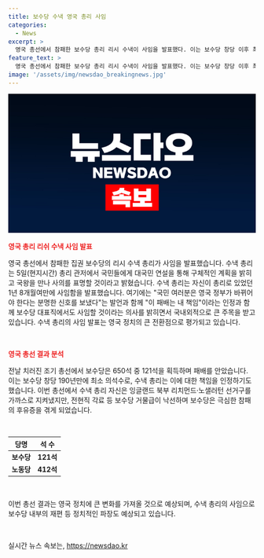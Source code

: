 ```yaml
---
title: 보수당 수낵 영국 총리 사임
categories:
  - News
excerpt: >
  영국 총선에서 참패한 보수당 총리 리시 수낵이 사임을 발표했다. 이는 보수당 창당 이후 최소 의석수를 기록했으며, 수낵 총리는 국민 여러분은 영국 정부가 바뀌어야 한다는 분명한 신호를 보냈다고 발언했다. 수낵 총리의 사임 발표 이후 보수당 대표직에서도 사임할 것이라고 언급했다. 노동당은 412석을 확보해 압승하며 수낵 총리의 참패는 보수당에 극심한 선거 참패의 후유증을 낳게 했다.
feature_text: >
  영국 총선에서 참패한 보수당 총리 리시 수낵이 사임을 발표했다. 이는 보수당 창당 이후 최소 의석수를 기록했으며, 수낵 총리는 국민 여러분은 영국 정부가 바뀌어야 한다는 분명한 신호를 보냈다고 발언했다. 수낵 총리의 사임 발표 이후 보수당 대표직에서도 사임할 것이라고 언급했다. 노동당은 412석을 확보해 압승하며 수낵 총리의 참패는 보수당에 극심한 선거 참패의 후유증을 낳게 했다.
image: '/assets/img/newsdao_breakingnews.jpg'
---
```


<p><img src="/assets/img/newsdao_breakingnews.jpg" alt="ranknews 속보" /></p>

<p><b><span style="color: #ee2323;">영국 총리 리쉬 수낵 사임 발표</span></b></p>

<p>영국 총선에서 참패한 집권 보수당의 리시 수낵 총리가 사임을 발표했습니다. 수낵 총리는 5일(현지시간) 총리 관저에서 국민들에게 대국민 연설을 통해 구체적인 계획을 밝히고 국왕을 만나 사의를 표명할 것이라고 밝혔습니다. 수낵 총리는 자신이 총리로 있었던 1년 8개월여만에 사임함을 발표했습니다. 여기에는 "국민 여러분은 영국 정부가 바뀌어야 한다는 분명한 신호를 보냈다"는 발언과 함께 "이 패배는 내 책임"이라는 인정과 함께 보수당 대표직에서도 사임할 것이라는 의사를 밝히면서 국내외적으로 큰 주목을 받고 있습니다. 수낵 총리의 사임 발표는 영국 정치의 큰 전환점으로 평가되고 있습니다.</p>

<p data-ke-size="size16">&nbsp;</p>

<p><b><span style="color: #ee2323;">영국 총선 결과 분석</span></b></p>

<p>전날 치러진 조기 총선에서 보수당은 650석 중 121석을 획득하며 패배를 안았습니다. 이는 보수당 창당 190년만에 최소 의석수로, 수낵 총리는 이에 대한 책임을 인정하기도 했습니다. 이번 총선에서 수낵 총리 자신은 잉글랜드 북부 리치먼드·노샐러턴 선거구를 가까스로 지켜냈지만, 전현직 각료 등 보수당 거물급이 낙선하며 보수당은 극심한 참패의 후유증을 겪게 되었습니다.</p>

<p data-ke-size="size16">&nbsp;</p>

<table>
    <thead>
        <tr>
            <th>당명</th>
            <th>석 수</th>
        </tr>
    </thead>
    <tbody>
        <tr>
            <td style="text-align: center; height: 17px;"><b>보수당</b></td>
            <td style="text-align: center; height: 17px;"><b>121석</b></td>
        </tr>
        <tr>
            <td style="text-align: center; height: 17px;"><b>노동당</b></td>
            <td style="text-align: center; height: 17px;"><b>412석</b></td>
        </tr>
    </tbody>
</table>

<p data-ke-size="size16">&nbsp;</p>

<p>이번 총선 결과는 영국 정치에 큰 변화를 가져올 것으로 예상되며, 수낵 총리의 사임으로 보수당 내부의 재편 등 정치적인 파장도 예상되고 있습니다.</p>

<p data-ke-size="size16">&nbsp;</p>
실시간 뉴스 속보는, <a href="https://newsdao.kr" rel="dofollow">https://newsdao.kr</a>



